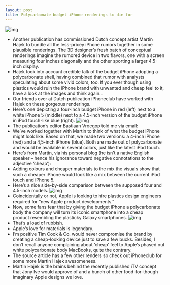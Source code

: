 ```yaml
---
layout: post
title: Polycarbonate budget iPhone renderings to die for
---
```

![img](http://media.idownloadblog.com/wp-content/uploads/2013/03/Budget-iPhone-Martin-Hajek-001.jpg)
* Another publication has commissioned Dutch concept artist Martin Hajek to bundle all the less-pricey iPhone rumors together in some plausible renderings. The 3D designer’s fresh batch of conceptual renderings imagine the rumored device in two flavors, one with a screen measuring four inches diagonally and the other sporting a larger 4.5-inch display.
* Hajek took into account credible talk of the budget iPhone adopting a polycarbonate shell, having combined that rumor with analysts speculating about some vivid colors, too. If you ever though using plastics would ruin the iPhone brand with unwanted and cheap feel to it, have a look at the images and think again…
* Our friends over at Dutch publication iPhoneclub have worked with Hajek on these gorgeous renderings.
* Here’s one depicting a four-inch budget iPhone in red (left) next to a white iPhone 5 (middle) next to a 4.5-inch version of the budget iPhone in iPod touch-like blue (right).
![img](http://media.idownloadblog.com/wp-content/uploads/2013/03/Budget-iPhone-Martin-Hajek-002.jpg)
* The publication’s editor Bastiaan Vroegop told me via email:
* We’ve worked together with Martin to think of what the budget iPhone might look like. Based on that, we made two versions: a 4-inch iPhone (red) and a 4,5-inch iPhone (blue). Both are made out of polycarbonate and would be available in several colors, just like the latest iPod touch.
* Here’s from Martin, via his personal blog (he isn’t a native English speaker – hence his ignorance toward negative connotations to the adjective ‘cheap’):
* Adding colours and cheaper materials to the mix the visuals show that such a cheaper iPhone would look like a mix between the current iPod touch and iPhone 5.
* Here’s a nice side-by-side comparison between the supposed four and 4.5-inch models.
![img](http://media.idownloadblog.com/wp-content/uploads/2013/03/Budget-iPhone-Martin-Hajek-003.jpg)
* Coincidentally or not, Apple is looking to hire plastics design engineers required for “new Apple product developments.”
* Now, some fans fear that by giving the budget iPhone a polycarbonate body the company will turn its iconic smartphone into a cheap product resembling the plasticky Galaxy smartphones.
![img](http://media.idownloadblog.com/wp-content/uploads/2013/03/Budget-iPhone-Martin-Hajek-0041.jpg)
* That’s a load of rubbish.
* Apple’s love for materials is legendary.
* I’m positive Tim Cook & Co. would never compromise the brand by creating a cheap-looking device just to save a few bucks. Besides, I don’t recall anyone complaining about ‘cheap’ feel to Apple’s phased out white polycarbonate body MacBooks, quite the contrary.
* The source article has a few other renders so check out iPhoneclub for some more Martin Hajek awesomeness.
* Martin Hajek is the brains behind the recently published iTV concept that Jony Ive would approve of and a bunch of other food-for-though imaginary Apple designs we love.

